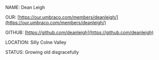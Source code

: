 
NAME: Dean Leigh

OUR: [https://our.umbraco.com/members/deanleigh/](https://our.umbraco.com/members/deanleigh/)

GITHUB: [https://github.com/deanleigh](https://github.com/deanleigh)

LOCATION: Silly Colne Valley

STATUS: Growing old disgracefully

